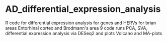 # AD_differential_expression_analysis

R code for differential expression analysis for genes and HERVs for brian areas Entorhinal cortex and Brodmann's area 9 
code runs PCA, SVA, differential expression analysis via DESeq2 and plots Volcano and MA-plots
